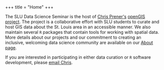 +++
title = "Home"
+++

The SLU Data Science Seminar is the host of [Chris Prener's](https://chris-prener.github.io) [openGIS project](https://github.com/slu-openGIS). The project is a collaborative effort with SLU students to curate and host GIS data about the St. Louis area in an accessible manner. We also maintain several `R` packages that contain tools for working with spatial data. More details about our projects and our commitment to creating an inclusive, welcoming data science community are available on our [About page](/about).

If you are interested in participating in either data curation or `R` software development, please [email Chris](mailto:chris.prener@slu.edu). 
